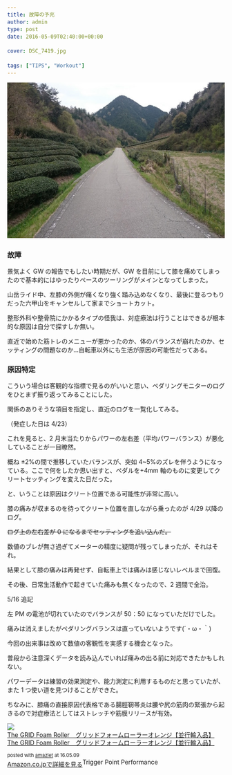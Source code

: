 ```yaml
---
title: 故障の予兆
author: admin
type: post
date: 2016-05-09T02:40:00+00:00

cover: DSC_7419.jpg

tags: ["TIPS", "Workout"]
---
```


<div class="separator" style="clear: both; text-align: center;">
  <img border="0" height="360" src="./DSC_7419.jpg" width="640" />
</div>

### 故障

景気よく GW の報告でもしたい時期だが、GW を目前にして膝を痛めてしまったので基本的にはゆったりペースのツーリングがメインとなってしまった。

山岳ライド中、左膝の外側が痛くなり強く踏み込めなくなり、最後に登るつもりだった六甲山をキャンセルして家までショートカット。

整形外科や整骨院にかかるタイプの怪我は、対症療法は行うことはできるが根本的な原因は自分で探すしか無い。

直近で始めた筋トレのメニューが悪かったのか、体のバランスが崩れたのか、セッティングの問題なのか…自転車以外にも生活が原因の可能性だってある。

### 原因特定

こういう場合は客観的な指標で見るのがいいと思い、ペダリングモニターのログをひとまず振り返ってみることにした。

関係のありそうな項目を指定し、直近のログを一覧化してみる。

（発症した日は 4/23）

<div class="separator" style="clear: both; text-align: center;">

</div>

<div class="separator" style="clear: both; text-align: center;">
</div>

これを見ると、2 月末当たりからパワーの左右差（平均パワーバランス）が悪化していることが一目瞭然。

概ね ±2%の間で推移していたバランスが、突如 4~5%のズレを伴うようになっている。ここで何をしたか思い出すと、ペダルを+4mm 軸のものに変更してクリートセッティングを変えた日だった。

と、いうことは原因はクリート位置である可能性が非常に高い。

膝の痛みが収まるのを待ってクリート位置を直しながら乗ったのが 4/29 以降のログ。

<strike>ログ上の左右差が 0 になるまでセッティングを追い込んだ。</strike>

数値のブレが無さ過ぎてメーターの精度に疑問が残ってしまったが、それはそれ。

結果として膝の痛みは再発せず、自転車上では痛みは感じないレベルまで回復。

その後、日常生活動作で起きていた痛みも無くなったので、2 週間で全治。

5/16 追記

左 PM の電池が切れていたのでバランスが 50：50 になっていただけでした。

痛みは消えましたがペダリングバランスは直っていないようです(´・ω・｀)

今回の出来事は改めて数値の客観性を実感する機会となった。

普段から注意深くデータを読み込んでいれば痛みの出る前に対応できたかもしれない。

パワーデータは練習の効果測定や、能力測定に利用するものだと思っていたが、また 1 つ使い道を見つけることができた。

ちなみに、膝痛の直接原因代表格である腸脛靭帯炎は腰や尻の筋肉の緊張から起きるので対症療法としてはストレッチや筋膜リリースが有効。

<div class="amazlet-box" style="margin-bottom: 0px;">
  <div class="amazlet-image" style="float: left; margin: 0px 12px 1px 0px;">
    <a href="http://www.amazon.co.jp/exec/obidos/ASIN/B00CWMIWB8/gensobunya-22/ref=nosim/" name="amazletlink" target="_blank"><img alt="The GRID Foam Roller　グリッドフォームローラーオレンジ【並行輸入品】" src="https://images-fe.ssl-images-amazon.com/images/I/419RjtBJYJL._SL160_.jpg" style="border: none;" /></a>
  </div>

  <div class="amazlet-info" style="line-height: 120%; margin-bottom: 10px;">
    <div class="amazlet-name" style="line-height: 120%; margin-bottom: 10px;">
<a href="http://www.amazon.co.jp/exec/obidos/ASIN/B00CWMIWB8/gensobunya-22/ref=nosim/" name="amazletlink" target="_blank">The GRID Foam Roller　グリッドフォームローラーオレンジ【並行輸入品】</a></p>

<div class="amazlet-powered-date" style="font-size: 80%; line-height: 120%; margin-top: 5px;">
  posted with <a href="http://www.amazlet.com/" target="_blank" title="amazlet">amazlet</a> at 16.05.09
</div>

<div class="amazlet-detail">
Trigger Point Performance

<div class="amazlet-sub-info" style="float: left;">
<div class="amazlet-link" style="margin-top: 5px;">
  <a href="http://www.amazon.co.jp/exec/obidos/ASIN/B00CWMIWB8/gensobunya-22/ref=nosim/" name="amazletlink" target="_blank">Amazon.co.jpで詳細を見る</a>
</div>

  </div>

  <div class="amazlet-footer" style="clear: left;">
  </div>
</div>
